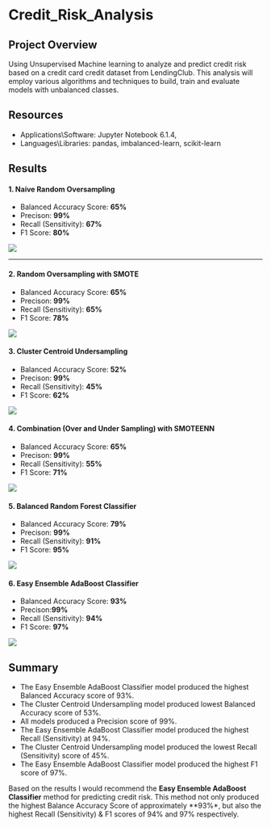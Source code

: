 # Credit_Risk_Analysis

## Project Overview

Using Unsupervised Machine learning to analyze and predict credit risk based on a credit card credit dataset from LendingClub. This analysis will employ various algorithms and techniques to build, train and evaluate models with unbalanced classes.

## Resources

- Applications\Software: Jupyter Notebook 6.1.4, 
- Languages\Libraries: pandas, imbalanced-learn, scikit-learn

## Results

#### 1. Naive Random Oversampling

- Balanced Accuracy Score: **65%**
- Precison: **99%**
- Recall (Sensitivity): **67%**
- F1 Score: **80%**

<p align="left">
  <img src="Resources/ROS.PNG"/>
</p>

---

#### 2. Random Oversampling with SMOTE

- Balanced Accuracy Score: **65%**
- Precison: **99%**
- Recall (Sensitivity): **65%**
- F1 Score: **78%**

<p align="left">
  <img src="Resources/ROS_smote.PNG"/>
</p>

#### 3. Cluster Centroid Undersampling

- Balanced Accuracy Score: **52%**
- Precison: **99%**
- Recall (Sensitivity): **45%**
- F1 Score: **62%**

<p align="left">
  <img src="Resources/CC_Undersampling.PNG"/>
</p>

#### 4. Combination (Over and Under Sampling) with SMOTEENN

- Balanced Accuracy Score: **65%**
- Precison: **99%**
- Recall (Sensitivity): **55%**
- F1 Score: **71%**

<p align="left">
  <img src="Resources/Combination_smoteen.PNG"/>
</p>

#### 5. Balanced Random Forest Classifier

- Balanced Accuracy Score: **79%** 
- Precison: **99%**
- Recall (Sensitivity): **91%**
- F1 Score: **95%**

<p align="left">
  <img src="Resources/BRF_Classifier.PNG"/>
</p>

#### 6. Easy Ensemble AdaBoost Classifier

- Balanced Accuracy Score: **93%**
- Precison:**99%**
- Recall (Sensitivity): **94%**
- F1 Score: **97%**

<p align="left">
  <img src="Resources/EEA_Classifier.PNG"/>
</p>

## Summary

- The Easy Ensemble AdaBoost Classifier model produced the highest Balanced Accuracy score of 93%.
- The Cluster Centroid Undersampling model produced lowest Balanced Accuracy score of 53%.
- All models produced a Precision score of 99%.
- The Easy Ensemble AdaBoost Classifier model produced the highest Recall (Sensitivity) at 94%.
- The Cluster Centroid Undersampling model produced the lowest Recall (Sensitivity) score of 45%.
- The Easy Ensemble AdaBoost Classifier model produced the highest F1 score of 97%.

Based on the results I would recommend the **Easy Ensemble AdaBoost Classifier** method for predicting credit risk. This method not only produced the highest Balance Accuracy Score of approximately **93%*, but also the highest Recall (Sensitivity) & F1 scores of 94% and 97% respectively.

 
